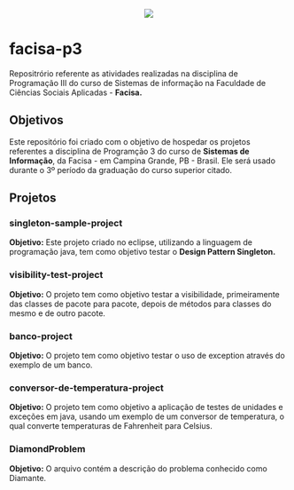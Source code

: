 <p align="center">
  <a href="https://cesed.br">
    <img src="https://media.licdn.com/mpr/mpr/shrink_200_200/AAEAAQAAAAAAAAh1AAAAJDlmN2ViMGFhLThkZDEtNDFiMC1hYzI1LTViOWRkMTYzM2VjZg.png" >
  </a>
</p>

# facisa-p3
Repositrório referente as atividades realizadas na disciplina de Programação III do curso de Sistemas de informação na Faculdade de Ciências Sociais Aplicadas - **Facisa.**

## Objetivos
Este repositório foi criado com o objetivo de hospedar os projetos referentes a disciplina de 
Programção 3 do curso de **Sistemas de Informação**, da Facisa - em Campina Grande, PB - Brasil.
Ele será usado durante o 3º período da graduação do curso superior citado.

## Projetos

### singleton-sample-project
**Objetivo:**  Este projeto criado no eclipse, utilizando a linguagem de programação java, tem como objetivo testar o **Design Pattern Singleton.**<br>

### visibility-test-project
**Objetivo:** O projeto tem como objetivo testar a visibilidade, primeiramente das classes de 
pacote para pacote, depois de métodos para classes do mesmo e de outro pacote.<br>

### banco-project
**Objetivo:** O projeto tem como objetivo testar o uso de exception através do exemplo de um banco.<br>

### conversor-de-temperatura-project
**Objetivo:** O projeto tem como objetivo a aplicação de testes de unidades e exceções em java, usando um exemplo de um conversor de temperatura, o qual converte temperaturas de Fahrenheit para Celsius.<br>

### DiamondProblem
**Objetivo:** O arquivo contém a descrição do problema conhecido como Diamante.<br>
